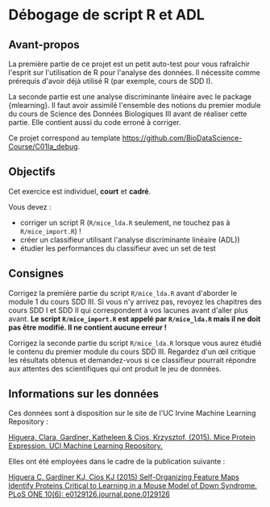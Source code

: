 # Débogage de script R et ADL

## Avant-propos

La première partie de ce projet est un petit auto-test pour vous rafraîchir l'esprit sur l'utilisation de R pour l'analyse des données. Il nécessite comme prérequis d'avoir déjà utilisé R (par exemple, cours de SDD I).

La seconde partie est une analyse discriminante linéaire avec le package {mlearning}. Il faut avoir assimilé l'ensemble des notions du premier module du cours de Science des Données Biologiques III avant de réaliser cette partie. Elle contient aussi du code erroné à corriger.

Ce projet correspond au template <https://github.com/BioDataScience-Course/C01Ia_debug>.

## Objectifs

Cet exercice est individuel, **court** et **cadré**.

Vous devez :

-   corriger un script R (`R/mice_lda.R` seulement, ne touchez pas à `R/mice_import.R`) !
-   créer un classifieur utilisant l'analyse discriminante linéaire (ADL))
-   étudier les performances du classifieur avec un set de test

## Consignes

Corrigez la première partie du script `R/mice_lda.R` avant d'aborder le module 1 du cours SDD III. Si vous n'y arrivez pas, revoyez les chapitres des cours SDD I et SDD II qui correspondent à vos lacunes avant d'aller plus avant. **Le script `R/mice_import.R` est appelé par `R/mice_lda.R` mais il ne doit pas être modifié. Il ne contient aucune erreur !**

Corrigez la seconde partie du script `R/mice_lda.R` lorsque vous aurez étudié le contenu du premier module du cours SDD III. Regardez d'un œil critique les résultats obtenus et demandez-vous si ce classifieur pourrait répondre aux attentes des scientifiques qui ont produit le jeu de données.

## Informations sur les données

Ces données sont à disposition sur le site de l'UC Irvine Machine Learning Repository :

[Higuera, Clara, Gardiner, Katheleen & Cios, Krzysztof. (2015). Mice Protein Expression. UCI Machine Learning Repository.](https://archive.ics.uci.edu/dataset/342/mice+protein+expression)

Elles ont été employées dans le cadre de la publication suivante :

[Higuera C, Gardiner KJ, Cios KJ (2015) Self-Organizing Feature Maps Identify Proteins Critical to Learning in a Mouse Model of Down Syndrome. PLoS ONE 10(6): e0129126.journal.pone.0129126](https://doi.org/10.1371/journal.pone.0129126)
